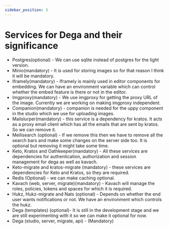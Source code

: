 ```yaml
---
sidebar_position: 3
---
```


# Services for Dega and their significance

- Postgres(optional) - We can use sqlite instead of postgres for the light version.
- Minio(mandatory) - It is used for storing images so for that reason I think it will be mandatory.
- Iframely(mandatory) - Iframely is mainly used in editor components for embedding. We can have an environment variable which can control whether the embed feature is there or not in the editor.
- Imgproxy(mandatory) - We use imgproxy for getting the proxy URL of the image. Currently we are working on making imgproxy independent.
- Companion(mandatory) - companion is needed for the uppy component in the studio which we use for uploading images.
- Mailslurper(mandatory) - this service is a dependency for kratos. It acts as a proxy email client which has all the emails that are sent by kratos. So we can remove it.
- Meilisearch (optional) - If we remove this then we have to remove all the search bars and make some changes on the server side too. It is optional but removing it might take some time.
- Keto, Kratos and Oathkeeper(mandatory) - All these services are dependencies for authentication, authorization and session management for dega as well as kavach.
- Keto-migrate and kratos-migrate (mandatory) - these services are dependencies for Keto and Kratos, so they are required.
- Redis (Optional) - we can make caching optional.
- Kavach (web, server, migrate)(mandatory) - Kavach will manage the roles, policies, tokens and spaces for which it is required.
- Hukz, Hukz-migrate and Nats (optional) - Depends on whether the end user wants notifications or not. We have an environment which controls the hukz.
- Dega (templates) (optional)- It is still in the development stage and we are still experimenting with it so we can make it optional for now.
- Dega (studio, server, migrate, api) - (Mandatory)


